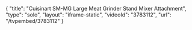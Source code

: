 {
    "title": "Cuisinart SM-MG Large Meat Grinder Stand Mixer Attachment",
    "type": "solo",
    "layout": "iframe-static",
    "videoId": "3783112",
    "url": "\/tvpembed\/3783112"
}